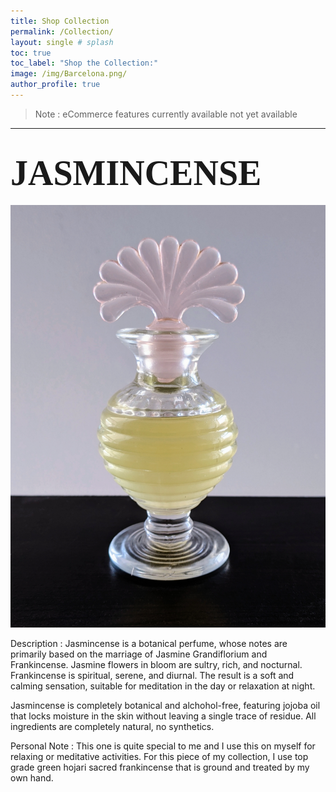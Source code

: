 ```yaml
---
title: Shop Collection
permalink: /Collection/
layout: single # splash
toc: true
toc_label: "Shop the Collection:"
image: /img/Barcelona.png/
author_profile: true
---
```


> Note : eCommerce features currently available not yet available

***


# <span style="color: #f2cf4; font-family: Babas; font-size: 2em;">JASMINCENSE</span> 



![](/img/Jasmincense.png) 



Description : Jasmincense is a botanical perfume, whose notes are primarily based on the marriage of Jasmine Grandiflorium and Frankincense. Jasmine flowers in bloom are sultry, rich, and nocturnal. Frankincense is spiritual, serene, and diurnal. The result is a soft and calming sensation, suitable for meditation in the day or relaxation at night. 

Jasmincense is completely botanical and alchohol-free, featuring jojoba oil that locks moisture in the skin without leaving a single trace of residue. All ingredients are completely natural, no synthetics.


Personal Note : This one is quite special to me and I use this on myself for relaxing or meditative activities. For this piece of my collection, I use top grade green hojari sacred frankincense that is ground and treated by my own hand.

